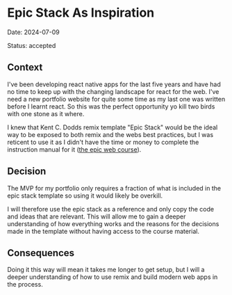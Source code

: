 # Epic Stack As Inspiration

Date: 2024-07-09

Status: accepted

## Context

I've been developing react native apps for the last five years and have had no time to keep up with the changing
landscape for react for the web. I've need a new portfolio website for quite some time as my last one was written before
I learnt react. So this was the perfect opportunity yo kill two birds with one stone as it where.

I knew that Kent C. Dodds remix template "Epic Stack" would be the ideal way to be exposed to both remix and the webs
best practices, but I was reticent to use it as I didn't have the time or money to complete the instruction manual for
it ([the epic web course][1]).

## Decision

The MVP for my portfolio only requires a fraction of what is included in the epic stack template so using it would
likely be overkill.

I will therefore use the epic stack as a reference and only copy the code and ideas that are relevant. This will allow
me to gain a deeper understanding of how everything works and the reasons for the decisions made in the template without
having access to the course material.

## Consequences

Doing it this way will mean it takes me longer to get setup, but I will a deeper understanding of how to use remix and
build modern web apps in the process.

[1]: https://www.epicweb.dev/epic-stack
